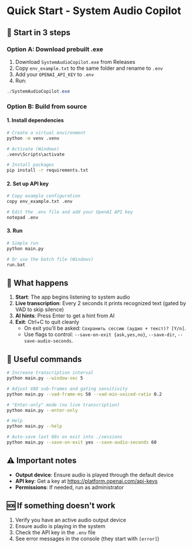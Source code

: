 # Quick Start - System Audio Copilot

## 🚀 Start in 3 steps

### Option A: Download prebuilt .exe
1. Download `SystemAudioCopilot.exe` from Releases
2. Copy `env_example.txt` to the same folder and rename to `.env`
3. Add your `OPENAI_API_KEY` to `.env`
4. Run:
```powershell
./SystemAudioCopilot.exe
```

### Option B: Build from source

#### 1. Install dependencies
```bash
# Create a virtual environment
python -m venv .venv

# Activate (Windows)
.venv\Scripts\activate

# Install packages
pip install -r requirements.txt
```

#### 2. Set up API key
```bash
# Copy example configuration
copy env_example.txt .env

# Edit the .env file and add your OpenAI API key
notepad .env
```

#### 3. Run
```bash
# Simple run
python main.py

# Or use the batch file (Windows)
run.bat
```

## 🎯 What happens

1. **Start**: The app begins listening to system audio
2. **Live transcription**: Every 2 seconds it prints recognized text (gated by VAD to skip silence)
3. **AI hints**: Press Enter to get a hint from AI
4. **Exit**: Ctrl+C to quit cleanly
   - On exit you'll be asked: `Сохранить сессию (аудио + текст)? [Y/n]`.
   - Use flags to control: `--save-on-exit {ask,yes,no}`, `--save-dir`, `--save-audio-seconds`.

## 🔧 Useful commands

```bash
# Increase transcription interval
python main.py --window-sec 5

# Adjust VAD sub-frames and gating sensitivity
python main.py --vad-frame-ms 50 --vad-min-voiced-ratio 0.2

# "Enter-only" mode (no live transcription)
python main.py --enter-only

# Help
python main.py --help

# Auto-save last 60s on exit into ./sessions
python main.py --save-on-exit yes --save-audio-seconds 60
```

## ⚠️ Important notes

- **Output device**: Ensure audio is played through the default device
- **API key**: Get a key at https://platform.openai.com/api-keys
- **Permissions**: If needed, run as administrator

## 🆘 If something doesn't work

1. Verify you have an active audio output device
2. Ensure audio is playing in the system
3. Check the API key in the `.env` file
4. See error messages in the console (they start with `[error]`)
